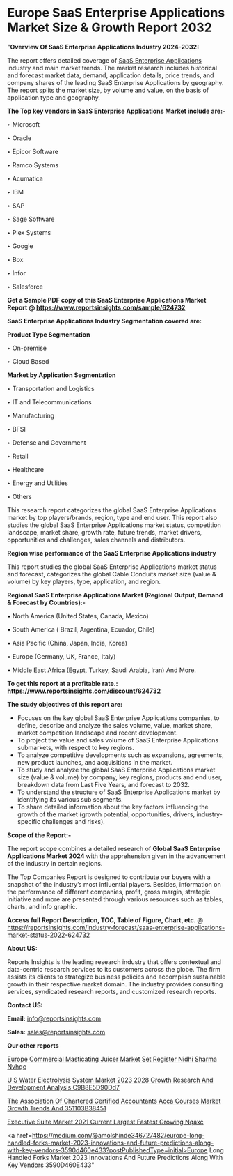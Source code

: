 # Europe SaaS Enterprise Applications Market Size & Growth Report 2032

"<strong>Overview Of SaaS Enterprise Applications Industry 2024-2032:</strong>

The report offers detailed coverage of <a href=https://www.reportsinsights.com/sample/624732>SaaS Enterprise Applications</a> industry and main market trends. The market research includes historical and forecast market data, demand, application details, price trends, and company shares of the leading SaaS Enterprise Applications by geography. The report splits the market size, by volume and value, on the basis of application type and geography.

<strong>The Top key vendors in SaaS Enterprise Applications Market include are:- </strong>

‣ Microsoft

‣ Oracle

‣ Epicor Software

‣ Ramco Systems

‣ Acumatica

‣ IBM

‣ SAP

‣ Sage Software

‣ Plex Systems

‣ Google

‣ Box

‣ Infor

‣ Salesforce

<strong>Get a Sample PDF copy of this SaaS Enterprise Applications Market Report </strong><strong>@ <a href=https://www.reportsinsights.com/sample/624732 style=color:#0000ff;>https://www.reportsinsights.com/sample/624732</a> </strong>

<strong>SaaS Enterprise Applications Industry Segmentation covered are:</strong>

<strong>Product Type Segmentation</strong>

‣    On-premise

‣ Cloud Based

<strong>Market by Application Segmentation</strong>

‣   Transportation and Logistics

‣ IT and Telecommunications

‣ Manufacturing

‣ BFSI

‣ Defense and Government

‣ Retail

‣ Healthcare

‣ Energy and Utilities

‣ Others

This research report categorizes the global SaaS Enterprise Applications market by top players/brands, region, type and end user. This report also studies the global SaaS Enterprise Applications market status, competition landscape, market share, growth rate, future trends, market drivers, opportunities and challenges, sales channels and distributors.

<strong>Region wise performance of the SaaS Enterprise Applications industry</strong><strong> </strong>

This report studies the global SaaS Enterprise Applications market status and forecast, categorizes the global Cable Conduits market size (value &amp; volume) by key players, type, application, and region. 

<strong>Regional SaaS Enterprise Applications Market (Regional Output, Demand &amp; Forecast by Countries):-</strong>

• North America (United States, Canada, Mexico)

• South America ( Brazil, Argentina, Ecuador, Chile)

• Asia Pacific (China, Japan, India, Korea)

• Europe (Germany, UK, France, Italy)

• Middle East Africa (Egypt, Turkey, Saudi Arabia, Iran) And More.

<strong>To get this report at a profitable rate.: <a href=https://www.reportsinsights.com/discount/624732 style=color:#0000ff;>https://www.reportsinsights.com/discount/624732</a></strong>

<strong>The study objectives of this report are:</strong>
<ul>
  <li>Focuses on the key global SaaS Enterprise Applications companies, to define, describe and analyze the sales volume, value, market share, market competition landscape and recent development.</li>
  <li>To project the value and sales volume of SaaS Enterprise Applications submarkets, with respect to key regions.</li>
  <li>To analyze competitive developments such as expansions, agreements, new product launches, and acquisitions in the market.</li>
  <li>To study and analyze the global SaaS Enterprise Applications market size (value &amp; volume) by company, key regions, products and end user, breakdown data from Last Five Years, and forecast to 2032.</li>
  <li>To understand the structure of SaaS Enterprise Applications market by identifying its various sub segments.</li>
  <li>To share detailed information about the key factors influencing the growth of the market (growth potential, opportunities, drivers, industry-specific challenges and risks).</li>
</ul>
<strong>Scope of the Report:-</strong><strong> </strong>

The report scope combines a detailed research of <strong>Global SaaS Enterprise Applications Market 2024 </strong>with the apprehension given in the advancement of the industry in certain regions.

The Top Companies Report is designed to contribute our buyers with a snapshot of the industry’s most influential players. Besides, information on the performance of different companies, profit, gross margin, strategic initiative and more are presented through various resources such as tables, charts, and info graphic.

<strong>Access full Report Description, TOC, Table of Figure, Chart, etc. </strong>@   <a href=https://reportsinsights.com/industry-forecast/saas-enterprise-applications-market-status-2022-624732 style=color:#0000ff;>https://reportsinsights.com/industry-forecast/saas-enterprise-applications-market-status-2022-624732</a>

<strong>About US:</strong>

Reports Insights is the leading research industry that offers contextual and data-centric research services to its customers across the globe. The firm assists its clients to strategize business policies and accomplish sustainable growth in their respective market domain. The industry provides consulting services, syndicated research reports, and customized research reports.

<strong>Contact US:</strong>

<p class=""""><b>Email:</b> <a href=mailto:info@reportsinsights.com>info@reportsinsights.com</a></p>
<p class=""""><b>Sales:</b> <a href=mailto:sales@reportsinsights.com>sales@reportsinsights.com</a></p>

<strong>Our other reports</strong>

<a href=https://www.linkedin.com/pulse/europe-commercial-masticating-juicer-market-set-register-nidhi-sharma-nvhqc/>Europe Commercial Masticating Juicer Market Set Register Nidhi Sharma Nvhqc</a>

<a href=https://medium.com/@sakshi.reportsinsights/u-s-water-electrolysis-system-market-2023-2028-growth-research-and-development-analysis-c9b8e5d90dd7>U S Water Electrolysis System Market 2023 2028 Growth Research And Development Analysis C9B8E5D90Dd7</a>

<a href=https://medium.com/@jadhaosuchit578/the-association-of-chartered-certified-accountants-acca-courses-market-growth-trends-and-351103b38451>The Association Of Chartered Certified Accountants Acca Courses Market Growth Trends And 351103B38451</a>

<a href=https://www.linkedin.com/pulse/executive-suite-market-2021-current-largest-fastest-growing-nqaxc/>Executive Suite Market 2021 Current Largest Fastest Growing Nqaxc</a>

<a href=https://medium.com/@amolshinde346727482/europe-long-handled-forks-market-2023-innovations-and-future-predictions-along-with-key-vendors-3590d460e433?postPublishedType=initial>Europe Long Handled Forks Market 2023 Innovations And Future Predictions Along With Key Vendors 3590D460E433</a>"
